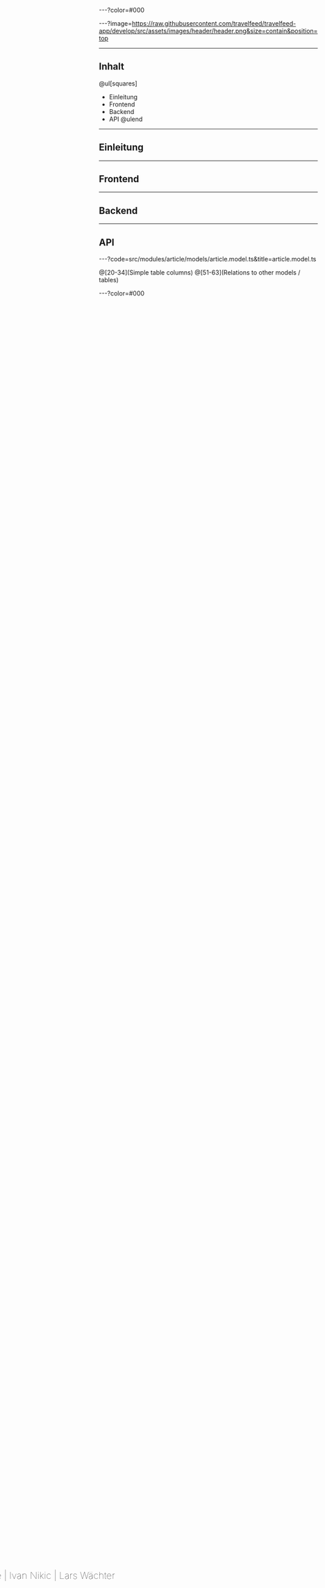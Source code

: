 ---?color=#000

---?image=https://raw.githubusercontent.com/travelfeed/travelfeed-app/develop/src/assets/images/header/header.png&size=contain&position=top

<div style="position: fixed; bottom: 7vh; left: -50%; width: 100vw; height: 80px;">
    <p style="font-size: 22px; text-align: center; font-weight: 100;">Dennis Fritsch | Pascal Iske | Ivan Nikic | Lars Wächter</p>
</div>

---

## Inhalt

@ul[squares]
- Einleitung
- Frontend
- Backend
- API
@ulend

---

## Einleitung

---

## Frontend

---

## Backend

---

## API

---?code=src/modules/article/models/article.model.ts&title=article.model.ts

@[20-34](Simple table columns)
@[51-63](Relations to other models / tables)

---?color=#000
